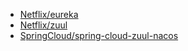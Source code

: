 - [Netflix/eureka](https://github.com/Netflix/eureka)
- [Netflix/zuul](https://github.com/Netflix/zuul)
- [SpringCloud/spring-cloud-zuul-nacos](https://github.com/SpringCloud/spring-cloud-zuul-nacos)
